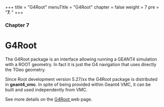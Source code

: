+++
title = "G4Root"
menuTitle = "G4Root"
chapter = false
weight = 7
pre = "<b>7. </b>"
+++

### Chapter 7

# G4Root

<p>The G4Root package is an interface allowing running a GEANT4 simulation with a ROOT geometry. In fact it is just the G4 navigation that uses directly the TGeo geometry. 

<p>
Since Root development version 5.27/xx the G4Root package is distributed in <b>geant4_vmc</b>. In spite of being provided within Geant4 VMC, it can be built and used independently from VMC.

<p>
See more details on the <a href="http://ivana.home.cern.ch/ivana/g4root_html/index.html"> G4Root </a>   web page.</p>